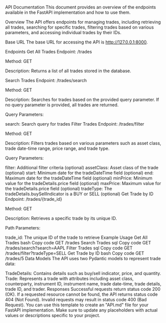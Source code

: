 API Documentation
This document provides an overview of the endpoints available in the FastAPI implementation and how to use them.

Overview
The API offers endpoints for managing trades, including retrieving all trades, searching for specific trades, filtering trades based on various parameters, and accessing individual trades by their IDs.

Base URL
The base URL for accessing the API is http://127.0.0.1:8000.

Endpoints
Get All Trades
Endpoint: /trades

Method: GET

Description: Returns a list of all trades stored in the database.

Search Trades
Endpoint: /trades/search

Method: GET

Description: Searches for trades based on the provided query parameter. If no query parameter is provided, all trades are returned.

Query Parameters:

search: Search query for trades
Filter Trades
Endpoint: /trades/filter

Method: GET

Description: Filters trades based on various parameters such as asset class, trade date-time range, price range, and trade type.

Query Parameters:

filter: Additional filter criteria (optional)
assetClass: Asset class of the trade (optional)
start: Minimum date for the tradeDateTime field (optional)
end: Maximum date for the tradeDateTime field (optional)
minPrice: Minimum value for the tradeDetails.price field (optional)
maxPrice: Maximum value for the tradeDetails.price field (optional)
tradeType: The tradeDetails.buySellIndicator is a BUY or SELL (optional)
Get Trade by ID
Endpoint: /trades/{trade_id}

Method: GET

Description: Retrieves a specific trade by its unique ID.

Path Parameters:

trade_id: The unique ID of the trade to retrieve
Example Usage
Get All Trades
bash
Copy code
GET /trades
Search Trades
sql
Copy code
GET /trades/search?search=AAPL
Filter Trades
sql
Copy code
GET /trades/filter?tradeType=SELL
Get Trade by ID
bash
Copy code
GET /trades/5
Data Models
The API uses two Pydantic models to represent trade data:

TradeDetails: Contains details such as buy/sell indicator, price, and quantity.
Trade: Represents a trade with attributes including asset class, counterparty, instrument ID, instrument name, trade date-time, trade details, trade ID, and trader.
Responses
Successful requests return status code 200 (OK).
If a requested resource cannot be found, the API returns status code 404 (Not Found).
Invalid requests may result in status code 400 (Bad Request).
You can use this template to create an "API.md" file for your FastAPI implementation. Make sure to update any placeholders with actual values or descriptions specific to your project.





